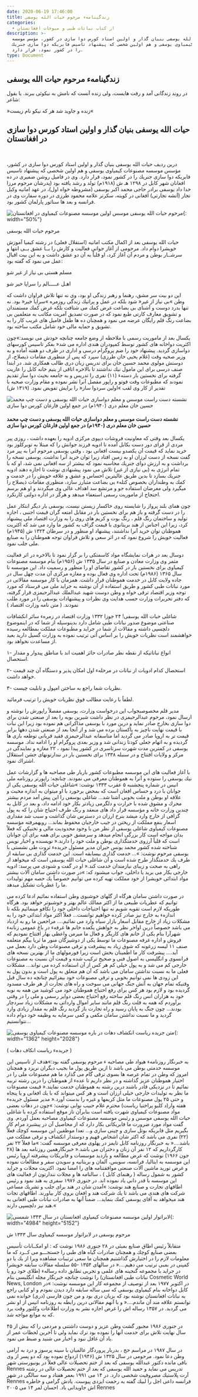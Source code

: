 ```yaml
---
date: 2020-06-19 17:46:00
title: زندگینامهء مرحوم حیات الله یوسفی
categories:
  - از کتاب نباتات طبی و میوجات افغانستان
description: >-
  حیات الله یوسفی بنیان گذار و اولین استاد كورس دوا سازی در كشور، مؤسس موسسه
  مصنوعات كیمیاوی یوسفی و هم اولین شخصی كه پیشنهاد تاسیس فابریكه دوا سازی جنریك
  را در كشور نمود، قرار دارد.
type: Document
---
```


## زندگینامهء مرحوم حیات الله یوسفی

در روند زندگانی آمد و رفت هایست، ولی زنده آنست كه نامش به نیكوئی ببرند. یا بقول شاعر:

&raquo;زنده و جاوید شد هر كه نیكو نام زیست&laquo;

## حیات الله یوسفی بنیان گذار و اولین استاد كورس دوا سازی در افغانستان

&nbsp;

درین ردیف حیات الله یوسفی بنیان گذار و اولین استاد كورس دوا سازی در كشور، مؤسس موسسه مصنوعات كیمیاوی یوسفی و هم اولین شخصی كه پیشنهاد تاسیس فابریكه دوا سازی جنریك را در كشور نمود، قرار دارد. وی در فامیل روشن ضمیری در ده افغانان شهر كابل در ۱۲۹۸ هـ ش (۱۹۱۸م) تولد و رشد یافته بود (پدرشان مرحوم مرزا خدا داد یوسفی برادر حاجی محمد اكبر یوسفی (مشروطه خواه اول)، در عهد امانیه وكیل تجار (آتشه تجارتی) افغانی در كویته، سكرتر علامه محمود طرزی در دوره سفارت وی در فرانسه و بعد ها سناتور پارلمان كشور بود.

![مرحوم حیات الله یوسفی موسس اولین موسسه مصنوعات کیمیاوی در افغانستان](/uploads/afghan-greengold-photoauteur.jpg "مرحوم حیات الله یوسفی"){: width="50%"}

مرحوم حیات الله یوسفی

حیات الله یوسفی بعد از اكمال مكتب امانیه (استقلال فعلی) در رشته كیمیا آموزش خویشرا دوام داد. مرحومی از آغاز جوانی فعالیت و كارش را بــا عشق بــی انتها و سرشــار بوطن و مردم آن آغاز كرد، او قلباً به آن دو عشق داشت و به این بیت اقبال عمل می نمود كه گفته بود:

مسلم هستی بی نیاز از غیر شو

اهـل عـــــالم را سراپا خیر شو

این دو بیت سر مشق، رهنما و رهبر زندگی او بود، وی نه تنها تلاش فراوان داشت كه وطن &raquo;بی نیاز از غیر&laquo; شود بلكه در عمل و پراتیك زندگی روزمره &raquo;سراپا خیر&laquo; بود. نه تنها بدرد دوست و آشنای بی بضاعت غرض كمك می شتافت بلكه غرض كمك مستمندان و تشویق معارف كارتی طبع نمود كه در صورت تصدیق آمریت مكاتب به متعلمین بی بضاعت رنگ قلم رایگان عرضه می نمود و همچنان ده ها طفل فامیل های غریب كار را به تشویق و حمایه مالی خود شامل مكتب ساخته بود.

یكسال بعد از ماموریت رسمی با ملاحظه از وضع جامعه چنانچه خودش می نویسد:&raquo;چون اكثریت دواخانه های كشور توسط كمپودران هندی اداره می شد&laquo; بفكر تاسیس كورسهای دواسازی گردید. پیشنهاد خود را ضم پروگرام درسی و اداری در ظرف دو هفته آماده و به وزیر صحیه وقت (غلام یحیی خان طرزی) سپرد كه پس از منظوری مقامات ذیصلاح، از دوستش مولوی محمد حسین خان برای تدریس زبان دری طالب همكاری شد. در ابتدا صنف درسی برای این مامول نیك نداشتند تا بالاخره اتاقی از یتیم خانه كابل را عاریت گرفته برای نخستین بار دستهء (۱۱) نفری را تدریس و به جامعه بحیث دوا ساز تقدیم نمودند كه مطبوعات وقت فوتو و راپور مفصل آنرا نشر نموده و مقام وزارت صحیه با تقدیر از كار وی لقب &raquo;اولین سردوا ساز&laquo; را برایش تفویض نمود. (۱۳۱۹ ش)

![نشسته دست راست موسس و معلم دواسازی حیات الله یوسفی و دست چپ محمد حسین خان معلم دری (۱۹۴۰م) در جمع اولین فارغان کورس دوا سازی](/uploads/afghan-greengold-ph2.jpg "اولین فارغان کورس دوا سازی با استاد شان مرحوم حیات الله یوسفی")

#### نشسته دست راست موسس و معلم دواسازی حیات الله یوسفی و دست چپ محمد حسین خان معلم دری (۱۹۴۰م) در جمع اولین فارغان کورس دوا سازی

یكسال بعد وقتی که معاونیت فروشات دیپوی مركزی ادویه را بعهده داشت ، روزی پیر مردی از قرای دور دست بكابل آمده تا ادویه فرزند جوانش را كه مبتلا به توبركلوز بود خرید نماید که قیمت آن یكصدو بیست افغانی بود ، وقتی یوسفی مرحوم آنرا به پیر مرد گفت نسخه از دست لرزان او به زمین افتاد زیرا توان خرید آنرا نداشت. یوسفی نسخه را برداشت و به ارزش دوای جنریك محاسبه نمود كه بیشتر از سه افغانی نمی شد، او كه با تمام انرژی به (بی نیازی از غیر) تلاش می نمود پیشنهادی نوشت تا اجازه دهند ادویه جنریك بسازد تا بدین طریق عالیترین احساس و عشق و علاقه خویش را در خدمت و كمك به وطنداران بخصوص كتلهء بی بضاعت متبارز سازد، منظوری مقامات ذیصلاح را میگیرد ولی مغرضان استفاده جو و مرتشع سد اهداف عالی وی میگردند و او هم برسم احتجاج از ماموریت رسمی استعفاء میدهد و هرگز در اداره دولتی كارنكرد.

چون همای بلند پرواز را شایسته روی خاكسار زیستن نیست، یوسفی بار دیگر ابتكار عمل را در دست گرفته و باز هم برای نخستین بار در مقابل امتعه گران قیمت اجنبی ، اجازه تولید و ساختمان رنگ قلم ، رنگ بوت و كریم های روی را به وزارت اقتصاد ملی پیشنهاد كرد، زیرا این اجناس از هند بریتانوی با قیمت گزاف به كشور ما وارد می شد كه اكثریت هموطنان توان خرید آنرا نداشتند، پیشنهاد او منظور و در سرطان ۱۳۲۴ ش (۱۹۴۵م) فعالیت خویش را شروع نمود كه در اثر سعی و تلاش فراوان توجه هموطنان را به صنایع ملی جلب نمود.

دوسال بعد در هرات نمایشگاه مواد كاسمتكی را بر گزار نمود تا بالاخره در اثر فعالیت مثمر وی وزارت معادن و صنایع در سال ۱۳۳۵ ش (۱۹۵۶م) بنام موسسه مصنوعات كیمیاوی برای نخستین بار در كشور تقاضای او را منظور و رسمیت داد. این موسسه تا سال ۱۳۶۵ (۱۹۸۶م) تحت اداره وی فعال بوده و مغازه مركزی آن مدت چهل سال در جاده ولایت كابل در خدمت هموطنان قرار داشت. همزمان با كار موسسه مقالاتی در مورد نباتات طبی كشور و طریق استفاده از آن نوشته به جراید ملی می فرستاد كه مورد توجه وزیر اقتصاد ترقی خواه و وطن دوست شهید عبدالملك عبدالرحیمزی قرار گرفته، كه دفتر تحریرات وزارت حسب هدایت وی نظرات و پیشنهادات یوسفی را در مورد طلب نمودند. ( متن نامه وزارت اقتصاد )

شاغلی حیات الله یوسفی\! ۲۴ جوزا ۱۳۳۲ وزارت اقتصاد در زمرهء سائر انكشافات صناعتی موضوع صدور نباتات طبی شامل دارد بدینوسیله از شما كه در اینموضوع دلچسپی داشته و مقالات از شما در جراید و مطبوعات مملكت بمطالعه رسیده خواهشمند است نظریات خویش را بر اساس آتی ترتیب نموده به وزارت گسیل دارید بعید از مساعدت نخواهد بود.

۱- انواع نباتاتیكه از نقطه نظر صادرات حائز اهمیت اند با مناطق پیدوار و مقدار استحصال.

۲- استحصال كدام ادویات از نباتات در مرحلهء اول امكان پذیر و دستگاه آن چند قیمت خواهد داشت.

۳- نظریات شما راجع به ساختن امپول و تابلیت چیست.

لطفاً با رعایت مطالب فوق نظریات خویش را ترتیب فرمائید.

مدیر قلم مخصوصبجواب این درخواست وزارت، یوسفی مفصلاً راپورش را نوشته و ارسال نمود، مرحوم عبدالرحیمزی در نظر داشت شیرین بویه را بعد از صنعتی شدن برای دوا سازی بخارج صادر نماید و درین مورد با یوسفی مذاكراتی هم نموده بود زیرا این نبات با قیمت نهایت ناچیز به پاكستان برده می شد و از آنجا بعد از صنعتی شدن دهها برابر قیمت تر به اروپا صادر می گردید اما متاسفانه عبدالرحیمزی فقید قربانی توطعه بازی ها گردیده و به اتهام جعلی كودتا زندانی شد و وزیر بعدی پروگرام او را ادامه نداد. موسسه یوسفی در كمترین مدت شهرت سرتاسری در كشور پیدا نمود ، ۲۲ مغازه و نمایندگی در مركز و ولایات افتتاح و در سنبله ۱۳۳۸ برای نخستین بار در نندارتونهای جشن استقلال اشتراك نمود.

با آغاز فعالیت های این موسسه مطبوعات كشور باربار طی مصاحبه ها و گزارشات عمل نیك یوسفی را ستوده و آنرا به هموطنان معرفی می نمودند. چنانچه: راپورتر روزنامه ملی انیس در شماره پنجشنبه ۵ عقرب ۱۳۳۳ نوشت: &raquo;شاغلی حیات الله یوسفی یكی از جوانان با درد و حساس افغان است كه بمحض برخورد با او میتوان به اندازه محبت و علاقه او بوطن و ملت بخوبی آشنا شد… شاغلی یوسفی را این پیش آمد مردم بیشتر محرك و مشوق شده با حرارت و دلگرمی زیادتر بكار خود ادامه داد، و بعد در كابل به چندین وزارت خانه و مؤسسه قرار داد های منعقد و رنگ طرف احتیاج شان را كه به پول گزافی از خارج وارد میشد بنرخ ارزان در دسترس شان گذاشت و سبب شد مقداری اسعار بنفع مملكت از ریختن در جیب خارجیان محفوظ بماند… رویهمرفته مؤسسه مصنوعات كیمیاوی شاغلی یوسفی از نظر من با وجود محدودیت مالی و تخنیكی كه فعلاً بدان مواجه است كار بزرگی انجام میدهد و سرمشق خوبی برای همه برای آن جوانان است كه قلباً آرزوی خدمتگذاری بوطن و ملت خود را دارند.&laquo; نویسنده و اخبار نویس شناخته شده كشور محمد یونس حیران مدیر مسئول جریدهء ثروت طی نشستی با یوسفی مرحوم نوشت: &raquo;… خدمت گذاری بیسابقه است. این خدمت گذاری بی سابقه از طرف یك خدمتگذار طرح شده است و آن شاغلی حیات الله یوسفی است كه میخواهد از راهی به صحت و زیبای نیازمندان خدمت كند.&laquo; او در گفت و شنودی می پرسد: ادویه خارجی بكار می برید یا داخلی، جواب ميشنود كه: &raquo;در صورت داشتن سامان آلات بیشتر مواد ابتدائی خویشرا از خود مملكت تهیه كرده می توانیم خصوصاً یك حصه مهم تولیدات ما را عطریات تشكیل میدهد.

در صورت داشتن سامان هرگاه از گلهای خوشبوی وطن استفاده نمائیم ادعا كرده می توانیم كه عطریات طبیعی ما از اكثر ممالك عالم بهتر و خوشبوتر خواهد بود. هرگاه طوریكه لازم است تقویه شویم نه تنها احتیاجات داخلی خود را تكافو مینمائیم بلكه تا اندازهء به خارج نیز صادر كرده خواهیم توانست… فعلاً اكثر مواد ابتدائی خود را به مشكلات زیاد از خارج مقابل اسعار بازار سیاه وارد می نمائیم…. مراجعین ما رو به ازدیاد می باشد خصوصاً درین اواخر نظر به خواهش یكعده خانم ها غرفهء در باغ عمومی زنانهء شهرآرا بنام یكی از خانم های كاریگر و فعال ما میرمن واعظی بهار افتتاح نمودیم كه فروش و اداره غرفه مصنوعات ما توسط یكی از دوشیزگان منور ما ثریا بیگم متعلمه صنف ۱۱ لیسه زرغونه كه شوق زیاد به پیشرفت و ترقی مصنوعات وطن دارد بعمل می آید…. پیشرفت كار ما اطمینان بخش است زیرا فورمولهای ما از بهترین نسخه های فرانسوی و انگلیسی به اصول فنی و صحیح تركیب شده و قیمت آن نسبت به مصنوعات خارجی كم می شد و به پول خیلی كم هر كس از آن استفاده كرده می تواند… مشكلات فعلی ما به نسبت نداشتن سامان می باشد كه آن هم متعلق به پول است و بدون پول به این زودی ها نمی توانیم بخوبی و ترقی مصنوعات خود بیفزائیم چنانچه ده سال قبل وقتیكه تمام جهان به آتش جنگ جهانی می سوخت و راه های تجارت از هر طرف مسدود گردیده بود و لازم بود هر كس برای رفع احتیاج هموطنان خود می كوشید من همه به نوبه خود به هزاران انس رنگ قلم ساخته رفع احتیاج بعضی دوایر رسمی و ملی را در وقتی برآوردم كه همه به قلت رنگ قلم مانند سایر اموال وارداتی به مشكلات زیاد سردچار بودند… چون جنگ به پایان رسید و راه تجارت باز گردید رنگ قلم به مقدار زیادی وارد گردید و ما نسبت نداشتن سامان مكفی و كمی سرمایه به وظیفه خود دوام داده نتوانستیم…

![متن جریده ریاست انکشاف دهات در باره  موسسه مصنوعات کیمیاوی یوسفی](/uploads/afghan-greengold-anis.jpg "متن جریده ریاست انکشاف دهات در باره  موسسه مصنوعات کیمیاوی یوسفی"){: width="1362" height="2028"}

( جریدهء ریاست انکاف دهات )

به خبرنگار روزنامهء هیواد طی مصاحبه ء مرحوم یوسفی گفته بود:&raquo;هدف از تاسیس این موسسه خدمتی بوطن می باشد تا ازین طریق پول ما بجیب دیگران نریزد و همچنان امروز كه وطن در تمام عرصه ها بسوی ترقی گام می گذارد ما هم مصنوعات ملی را در اختیار هموطنان عزیز گذاشته و در نظر داریم تا عدهء از هموطنان را درین رشته تربیه نمائیم تا در نزدیكی قادر باشند درین رشته به هموطنان خدمت نمایند.&laquo; قیمت مصنوعات ما نظر به تولیدات خارجی خیلی ارزان است و هر كس میتواند كه با یك افغانی و یا پنجاه و حتی ۲۵ پول مصنوعات ما مثل كریمها و غیره را بدست آورد.&laquo; مدیر مسئول جریدهء هفته وار(د كلیو پراختیا ریاست) محترم غلام حبیب نوابی نوشت: &raquo;چون در دهات بعضی مواد مصنوعات كیمیاوی شهرت یافته است بنابرآن تاز موقع استفاده کرده با شاغلی حیات الله یوسفی موسس و رئیس موسسه مصنوعات کیمیاوی مصاحبه بعمل آوردم. وی گفت مواد مورد ضرورت ما فابریكاتی بكار دارد كه از محاصیل آن در پیشبرد مرام كار بگیریم مثل فابریكه بوتل سازی و چینی سازی و… تعدا موظفین این موسسه كوچك فعلاً (۲۲) نفری می باشد كه اكثر شان اشخاص فهیم و دوستدار انكشاف و ترقی مملكت می باشد….&laquo; به خبرنگار روزنامه كابل تایمز در پهلوی معرفی موسسه گفت: &raquo;ما فعلاً ۲۲ نفر كارگرداریم كه ۱۲ نفر آن زنان و دختران می باشد.&laquo; خبرنگارهمین روزنامه بعد ها (۲۸ جون ۱۹۶۶) نوشت كه غرض مطالعه و بازدید موسسات و فابریكات پیشرفته اروپا رئیس این موسسه به ایتالیا، فرانسه، سویس، آلمان و بریتانیه و سویدن سفر و مطالعات نموده و غرض تورید ماشین آلات صنعتی موافقتنامه های را امضا نمود. اکثریت مجلات و جراید کشور به شمول رساله ( رهنمای کابل ) ، سالنامه ها و مجلات نندارتون از فعالیت های این موسسه با قدر دانی یاد نموده اند. در جنوری ۱۹۷۶ سفری به هند نمود و رئیس اطاقهای تجارت و صنایع هند نوشت: &raquo;آمدن شان در هند برای جلب و تشریك مساعی شركت های هندی می باشد تا یك شركت هند و افغان بروی كار بیاورند. اطاقهای تجات هند میخواهد به آقای یوسفی كمك بنماید… ضمناً آنها به صادرات نباتات طبی افغانی به هند نیز دلچسپی دارند.&laquo;

![لابراتوار اولین موسسه مصنوعات کیمیاوی افغانستان در سال ۱۳۴۳ شمسی](/uploads/afghan-greengold-لابراتوار-موسسه-کیمیاوی-یوسفی.jpg "لابراتوار موسسه مصنوعات کیمیاوی یوسفی"){: width="4984" height="5152"}

مرحوم یوسفی در لابراتوار موسسه كیمیاوی سال ۱۳۴۳ ش

متقابلاً رئیس اطاق صنایع بمبئی در ۲۸ جنوری ۱۹۸۶ نوشت كه : او امكــانات تأسیس بعضی صنایع كوچك و همچنان صادرات گیاه های طبی را جستجـــو می كــرد كه ما معلومات لازم را در اختیارش گذاشتیم همچنان ما سعی ترتیبات مشاهده ویرا از یك یا دو كمپنی در بمبی ترتیب می دهیم….&laquo; در سالهای ۱۳۵۴ -۵۵ سلسله مقالات سابقه خویشرا در جراید با مجموعه گنجینه های علمی و تجربی تطابق داده رسالهء (طلای خود رو یا نباتات طبی افغانستان) را نوشت چنانچه خبرنگار مجله انگلیسی بنام Cosmetic World News, London در اكتوبر ۱۹۷۷ بعد از توصیف از مجموعه كار این موسسه نوشت: &raquo;در كابل دواخانه بنام كیمیاوی یوسفی كه سی ساله سابقه دارد دیدن نمودم و او كتابی راجع به نباتات افغانستان نوشته بود كه بزبان دری بود و من چون فارسی (دری) خوانده نمی توانستم علاقه مند آن ماندم….&laquo; و با آنهم مقالاتی درین رابطه به روزنامه انیس از او نشر می گردید. در ۱۳۵۷ رساله اش را غرض اجازه نشر به وزارت اطلاعات وكلتور وقت برد که به موانع مواجه شد.

در جنوری ۱۹۸۶ مجبور گشت وطن عزیز و دوست داشتنی و مردمی را كه بیش از ۴۵ سال نهایت تلاش برای خدمت آنها را نموده بود ترك نماید ولی تا آخرین لحظات عمر از یاد آن غافل نبود و اخبار می شنید و ضبط می نمود.

در سال ۱۹۸۷ در مراسم حج ، بدربار پروردگار عالمیان با سینه پرسوز و درد به آرامی وطن دعا نمود. مرحومی در سال ۱۳۲۵ ش (۱۹۴۶) ازدواج نموده بود كه دو پسر از وی باقی مانده دكتور عبدالله یوسفی كه بعد از ختم تحصیلات عالی فعلاً در یونیورستی شهر Rennes تدریس می نماید و حمید الله یوسفی كه بعد از ختم تحصیلات عالی در رشته آرت پلاستیك مصروفیت شخصی دارد. در ۱۴ می ۱۹۹۱ بعمر هفتاد و سه سالگی در شهر Rennes فرانسه داعی اجل را لبیك گفته به رحمت ایزدی پیوست. یادش گرامی و خاطره اش جاویدانی باد. احسان لمر ۱۴ می ۲۰۰۵ Rennes